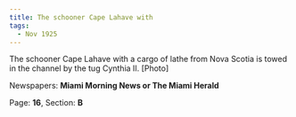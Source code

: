 ```yaml
---  
title: The schooner Cape Lahave with  
tags:  
  - Nov 1925  
---  
```

  
The schooner Cape Lahave with a cargo of lathe from Nova Scotia is towed in the channel by the tug Cynthia II. [Photo]  
  
Newspapers: **Miami Morning News or The Miami Herald**  
  
Page: **16**, Section: **B** 
